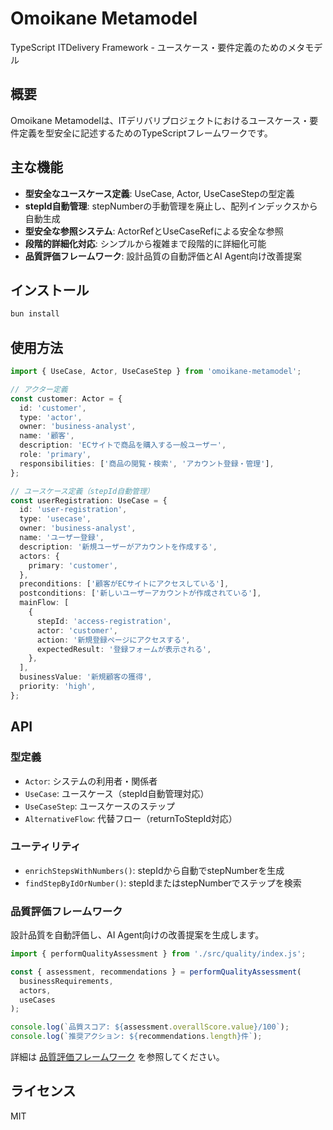 # Omoikane Metamodel

TypeScript ITDelivery Framework - ユースケース・要件定義のためのメタモデル

## 概要

Omoikane
Metamodelは、ITデリバリプロジェクトにおけるユースケース・要件定義を型安全に記述するためのTypeScriptフレームワークです。

## 主な機能

- **型安全なユースケース定義**: UseCase, Actor, UseCaseStepの型定義
- **stepId自動管理**: stepNumberの手動管理を廃止し、配列インデックスから自動生成
- **型安全な参照システム**: ActorRefとUseCaseRefによる安全な参照
- **段階的詳細化対応**: シンプルから複雑まで段階的に詳細化可能
- **品質評価フレームワーク**: 設計品質の自動評価とAI Agent向け改善提案

## インストール

```bash
bun install
```

## 使用方法

```typescript
import { UseCase, Actor, UseCaseStep } from 'omoikane-metamodel';

// アクター定義
const customer: Actor = {
  id: 'customer',
  type: 'actor',
  owner: 'business-analyst',
  name: '顧客',
  description: 'ECサイトで商品を購入する一般ユーザー',
  role: 'primary',
  responsibilities: ['商品の閲覧・検索', 'アカウント登録・管理'],
};

// ユースケース定義（stepId自動管理）
const userRegistration: UseCase = {
  id: 'user-registration',
  type: 'usecase',
  owner: 'business-analyst',
  name: 'ユーザー登録',
  description: '新規ユーザーがアカウントを作成する',
  actors: {
    primary: 'customer',
  },
  preconditions: ['顧客がECサイトにアクセスしている'],
  postconditions: ['新しいユーザーアカウントが作成されている'],
  mainFlow: [
    {
      stepId: 'access-registration',
      actor: 'customer',
      action: '新規登録ページにアクセスする',
      expectedResult: '登録フォームが表示される',
    },
  ],
  businessValue: '新規顧客の獲得',
  priority: 'high',
};
```

## API

### 型定義

- `Actor`: システムの利用者・関係者
- `UseCase`: ユースケース（stepId自動管理対応）
- `UseCaseStep`: ユースケースのステップ
- `AlternativeFlow`: 代替フロー（returnToStepId対応）

### ユーティリティ

- `enrichStepsWithNumbers()`: stepIdから自動でstepNumberを生成
- `findStepByIdOrNumber()`: stepIdまたはstepNumberでステップを検索

### 品質評価フレームワーク

設計品質を自動評価し、AI Agent向けの改善提案を生成します。

```typescript
import { performQualityAssessment } from './src/quality/index.js';

const { assessment, recommendations } = performQualityAssessment(
  businessRequirements,
  actors,
  useCases
);

console.log(`品質スコア: ${assessment.overallScore.value}/100`);
console.log(`推奨アクション: ${recommendations.length}件`);
```

詳細は [品質評価フレームワーク](./src/quality/README.md) を参照してください。

## ライセンス

MIT
